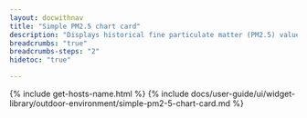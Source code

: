 ```yaml
---
layout: docwithnav
title: "Simple PM2.5 chart card"
description: "Displays historical fine particulate matter (PM2.5) values as a simplified chart. Optionally may display the corresponding latest PM2.5 value."
breadcrumbs: "true"
breadcrumbs-steps: "2"
hidetoc: "true"

---
```

{% include get-hosts-name.html %}
{% include docs/user-guide/ui/widget-library/outdoor-environment/simple-pm2-5-chart-card.md %}
